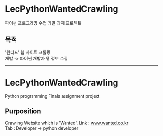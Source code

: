 # LecPythonWantedCrawling
파이썬 프로그래밍 수업 기말 과제 프로젝트

## 목적
'원티드' 웹 사이트 크롤링  
개발 -> 파이썬 개발자 탭 정보 수집

----
# LecPythonWantedCrawling
Python programming Finals assignment project

## Purposition 
Crawling Website which is 'Wanted'. 
Link : www.wanted.co.kr  
Tab  : Developer -> python developer
